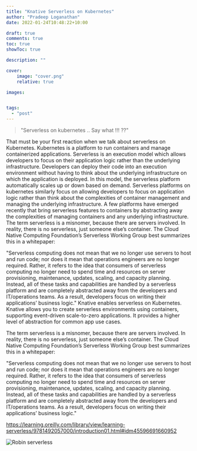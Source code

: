 ```yaml
---
title: "Knative Serverless on Kubernetes"
author: "Pradeep Loganathan"
date: 2022-01-24T10:48:22+10:00

draft: true
comments: true
toc: true
showToc: true

description: ""

cover:
    image: "cover.png"
    relative: true

images:


tags:
  - "post"
---
```


> "Serverless on kubernetes .. Say what !!! ??"

That must be your first reaction when we talk about serverless on Kubernetes. Kubernetes is a platform to run containers and manage containerized applications. Serverless is an execution model which allows developers to focus on their application logic rather than the underlying infrastructure. Developers can deploy their code into an execution environment without having to think about the underlying infrastructure on which the application is deployed. In this model, the serverless platform automatically scales up or down based on demand. Serverless platforms on kubernetes similarly focus on allowing developers to focus on application logic rather than think about the complexities of container management and managing the underlying infrastructure.
A few platforms have emerged recently that bring serverless features to containers by abstracting away the complexities of managing containers and any underlying infrastructure.
The term serverless is a misnomer, because there are servers involved. In reality, there is no serverless, just someone else’s container. The Cloud Native Computing Foundation’s Serverless Working Group best summarizes this in a whitepaper:

"Serverless computing does not mean that we no longer use servers to host and run code; nor does it mean that operations engineers are no longer required. Rather, it refers to the idea that consumers of serverless computing no longer need to spend time and resources on server provisioning, maintenance, updates, scaling, and capacity planning. Instead, all of these tasks and capabilities are handled by a serverless platform and are completely abstracted away from the developers and IT/operations teams. As a result, developers focus on writing their applications’ business logic."
 Knative enables serverless on Kubernetes. Knative allows you to create serverless environments using containers, supporting event-driven scale-to-zero applications. It provides a higher level of abstraction for common app use cases.

 The term serverless is a misnomer, because there are servers involved. In reality, there is no serverless, just someone else’s container. The Cloud Native Computing Foundation’s Serverless Working Group best summarizes this in a whitepaper:

"Serverless computing does not mean that we no longer use servers to host and run code; nor does it mean that operations engineers are no longer required. Rather, it refers to the idea that consumers of serverless computing no longer need to spend time and resources on server provisioning, maintenance, updates, scaling, and capacity planning. Instead, all of these tasks and capabilities are handled by a serverless platform and are completely abstracted away from the developers and IT/operations teams. As a result, developers focus on writing their applications’ business logic."

https://learning.oreilly.com/library/view/learning-serverless/9781492057000/introduction01.html#idm45596691660952

![Robin serverless](/images/tuServerless_Robin.png)
